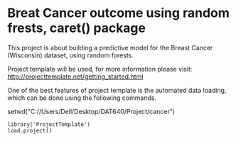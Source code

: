 # Breat Cancer outcome using random frests, caret() package

This project is about building a predictive model for the Breast Cancer (Wisconsin) dataset, using random forests.

Project template will be used, for more information please visit: http://projecttemplate.net/getting_started.html

One of the best features of project template is the automated data loading, which can be done using the following commands.

  setwd("C://Users/Dell/Desktop/DAT640/Project/cancer")
	
	library('ProjectTemplate')
	load.project()
	


